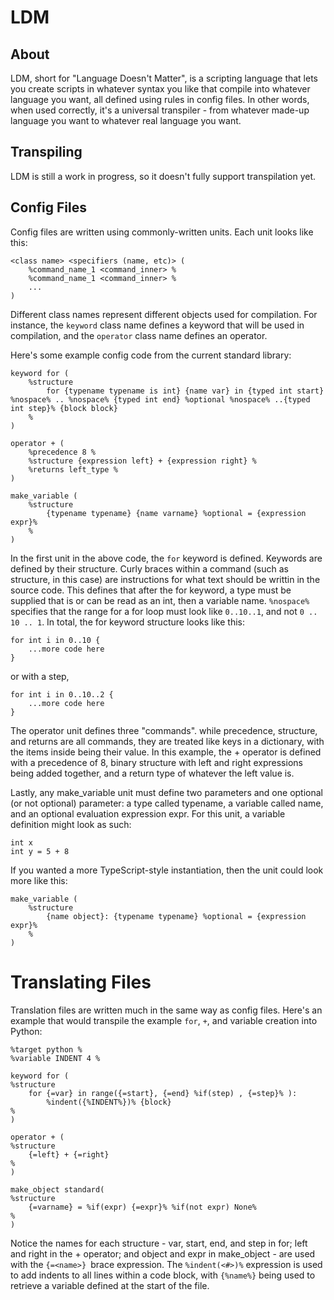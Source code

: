 # LDM

## About

LDM, short for "Language Doesn't Matter", is a scripting language that lets you create scripts in whatever syntax you like that compile into whatever language you want, all defined using rules in config files. In other words, when used correctly, it's a universal transpiler - from whatever made-up language you want to whatever real language you want.

## Transpiling

LDM is still a work in progress, so it doesn't fully support transpilation yet.

## Config Files

Config files are written using commonly-written units. Each unit looks like this:
```
<class name> <specifiers (name, etc)> (
    %command_name_1 <command_inner> %
    %command_name_1 <command_inner> %
    ...
)
```

Different class names represent different objects used for compilation. For instance, the `keyword` class name defines a keyword that will be used in compilation, and the `operator` class name defines an operator.

Here's some example config code from the current standard library:

```
keyword for (
    %structure 
        for {typename typename is int} {name var} in {typed int start} %nospace% .. %nospace% {typed int end} %optional %nospace% ..{typed int step}% {block block}
    %
)

operator + (
    %precedence 8 %
    %structure {expression left} + {expression right} %
    %returns left_type %
)

make_variable (
    %structure
        {typename typename} {name varname} %optional = {expression expr}%
    %
)
```

In the first unit in the above code, the `for` keyword is defined. Keywords are defined by their structure. Curly braces within a command (such as structure, in this case) are instructions for what text should be writtin in the source code. This defines that after the for keyword, a type must be supplied that is or can be read as an int, then a variable name. `%nospace%` specifies that the range for a for loop must look like `0..10..1`, and not `0 .. 10 .. 1`. In total, the for keyword structure looks like this:

```
for int i in 0..10 {
    ...more code here
}
```
or with a step,
```
for int i in 0..10..2 {
    ...more code here
}
```

The operator unit defines three "commands". while precedence, structure, and returns are all commands, they are treated like keys in a dictionary, with the items inside being their value. In this example, the + operator is defined with a precedence of 8, binary structure with left and right expressions being added together, and a return type of whatever the left value is.

Lastly, any make_variable unit must define two parameters and one optional (or not optional) parameter: a type called typename, a variable called name, and an optional evaluation expression expr. For this unit, a variable definition might look as such: 
```
int x
int y = 5 + 8
```
If you wanted a more TypeScript-style instantiation, then the unit could look more like this:
```
make_variable (
    %structure
        {name object}: {typename typename} %optional = {expression expr}%
    %
)
```


# Translating Files

Translation files are written much in the same way as config files. Here's an example that would transpile the example `for`, `+`, and variable creation into Python:

```
%target python %
%variable INDENT 4 %

keyword for (
%structure
    for {=var} in range({=start}, {=end} %if(step) , {=step}% ):
        %indent({%INDENT%})% {block}
%
)

operator + (
%structure
    {=left} + {=right}
%
)

make_object standard(
%structure
    {=varname} = %if(expr) {=expr}% %if(not expr) None%
%
)

```
Notice the names for each structure - var, start, end, and step in for; left and right in the + operator; and object and expr in make_object - are used with the `{=<name>} `brace expression.
The `%indent(<#>)%` expression is used to add indents to all lines within a code block, with `{%name%}` being used to retrieve a variable defined at the start of the file. 

